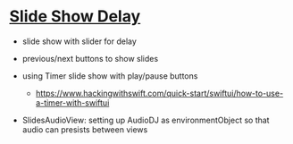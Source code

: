 # [Slide Show Delay](https://github.com/molab-itp/09-SlideShowDelay.git)

- slide show with slider for delay

- previous/next buttons to show slides

- using Timer slide show with play/pause buttons

  - https://www.hackingwithswift.com/quick-start/swiftui/how-to-use-a-timer-with-swiftui

- SlidesAudioView: setting up AudioDJ as environmentObject so that audio can presists between views
